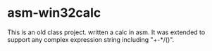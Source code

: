 # asm-win32calc

This is an old class project. written a calc in asm. It was extended to support any complex expression string including "+-*/()".
